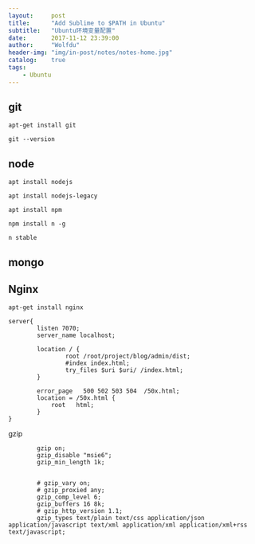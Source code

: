 ```yaml
---
layout:     post
title:      "Add Sublime to $PATH in Ubuntu"
subtitle:   "Ubuntu环境变量配置"
date:       2017-11-12 23:39:00
author:     "Wolfdu"
header-img: "img/in-post/notes/notes-home.jpg"
catalog:    true
tags:
    - Ubuntu
---
```


## git

    apt-get install git

    git --version

## node

    apt install nodejs

    apt install nodejs-legacy

    apt install npm

    npm install n -g

    n stable

## mongo

## Nginx

    apt-get install nginx

    server{
            listen 7070;
            server_name localhost;

            location / {
                    root /root/project/blog/admin/dist;
                    #index index.html;
                    try_files $uri $uri/ /index.html;
            }

            error_page   500 502 503 504  /50x.html;
            location = /50x.html {
                root   html;
            }
    }

gzip

            gzip on;
            gzip_disable "msie6";
            gzip_min_length 1k;


            # gzip_vary on;
            # gzip_proxied any;
            gzip_comp_level 6;
            gzip_buffers 16 8k;
            # gzip_http_version 1.1;
            gzip_types text/plain text/css application/json application/javascript text/xml application/xml application/xml+rss text/javascript;





